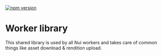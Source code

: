 <!--- when a new release happens, the VERSION and URL in the badge have to be manually updated because it's a private registry --->
[![npm version](https://img.shields.io/badge/%40adobe--internal--nui%2Flibrary-0.0.1-blue.svg)](https://artifactory.corp.adobe.com/artifactory/npm-nui-release/@adobe-internal-nui/library/-/@adobe-internal-nui/library-0.0.1.tgz)

# Worker library

This shared library is used by all Nui workers and takes care of common things like asset download & rendition upload.
